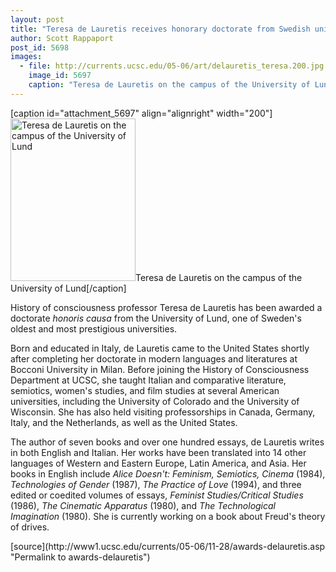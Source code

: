 ```yaml
---
layout: post
title: "Teresa de Lauretis receives honorary doctorate from Swedish university"
author: Scott Rappaport
post_id: 5698
images:
  - file: http://currents.ucsc.edu/05-06/art/delauretis_teresa.200.jpg
    image_id: 5697
    caption: "Teresa de Lauretis on the campus of the University of Lund"
---
```


[caption id="attachment_5697" align="alignright" width="200"]<a href="http://localhost/mysite/wp-content/uploads/2005/11/delauretis_teresa.200.jpg"><img class="size-full wp-image-5697" src="http://localhost/mysite/wp-content/uploads/2005/11/delauretis_teresa.200.jpg" alt="Teresa de Lauretis on the campus of the University of Lund" width="200" height="260" /></a>Teresa de Lauretis on the campus of the University of Lund[/caption]
<a name="content" id="content"></a>
<p>
  History of consciousness professor Teresa de Lauretis has been awarded a doctorate <i>honoris causa</i> from the University of Lund, one of Sweden's oldest and most prestigious universities.
</p>
<p>
  Born and educated in Italy, de Lauretis came to the United States shortly after completing her doctorate in modern languages and literatures at Bocconi University in Milan. Before joining the History of Consciousness Department at UCSC, she taught Italian and comparative literature, semiotics, women's studies, and film studies at several American universities, including the University of Colorado and the University of Wisconsin. She has also held visiting professorships in Canada, Germany, Italy, and the Netherlands, as well as the United States.
</p>
<p>
  The author of seven books and over one hundred essays, de Lauretis writes in both English and Italian. Her works have been translated into 14 other languages of Western and Eastern Europe, Latin America, and Asia. Her books in English include <i>Alice Doesn't: Feminism, Semiotics, Cinema</i> (1984), <i>Technologies of Gender</i> (1987), <i>The Practice of Love</i> (1994), and three edited or coedited volumes of essays, <i>Feminist Studies/Critical Studies</i> (1986), <i>The Cinematic Apparatus</i> (1980), and <i>The Technological Imagination</i> (1980). She is currently working on a book about Freud's theory of drives.
</p>
[source](http://www1.ucsc.edu/currents/05-06/11-28/awards-delauretis.asp "Permalink to awards-delauretis")
